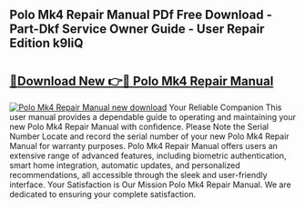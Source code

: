 ## Polo Mk4 Repair Manual PDf Free Download - Part-Dkf Service Owner Guide - User Repair Edition k9liQ

# <h2><a href="http://bc80583.oget.top/?id=Polo+Mk4+Repair+Manual">🔗Download New 👉🔴 Polo Mk4 Repair Manual</a></h2>

[![Polo Mk4 Repair Manual new download](https://i.imgur.com/5g1atiW.png)](http://bc80583.oget.top/?id=Polo+Mk4+Repair+Manual)
Your Reliable Companion This user manual provides a dependable guide to operating and maintaining your new Polo Mk4 Repair Manual with confidence. Please Note the Serial Number Locate and record the serial number of your new Polo Mk4 Repair Manual for warranty purposes. Polo Mk4 Repair Manual offers users an extensive range of advanced features, including biometric authentication, smart home integration, automatic updates, and personalized recommendations, all accessible through the sleek and user-friendly interface. Your Satisfaction is Our Mission Polo Mk4 Repair Manual. We are dedicated to ensuring your complete satisfaction.
